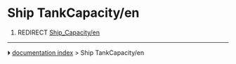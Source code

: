 # Ship TankCapacity/en
1.  REDIRECT [Ship_Capacity/en](Ship_Capacity/en.md)



---
⏵ [documentation index](../README.md) > Ship TankCapacity/en
